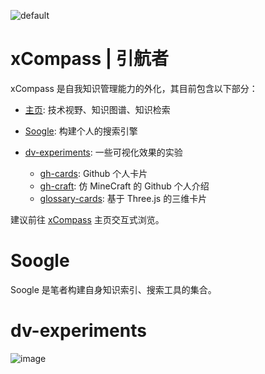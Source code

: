 ![default](https://user-images.githubusercontent.com/5803001/40462361-257cfd48-5f42-11e8-899a-d0077c37d931.png)

# xCompass | 引航者

xCompass 是自我知识管理能力的外化，其目前包含以下部分：

- [主页](./homepage): 技术视野、知识图谱、知识检索

- [Soogle](./soogle): 构建个人的搜索引擎

- [dv-experiments](./dv-experiments): 一些可视化效果的实验
  - [gh-cards](./dv-experiments/gh-cards): Github 个人卡片
  - [gh-craft](./dv-experiments/gh-craft): 仿 MineCraft 的 Github 个人介绍
  - [glossary-cards](./dv-experiments/gh-cards): 基于 Three.js 的三维卡片

建议前往 [xCompass](http://wxyyxc1992.github.io/) 主页交互式浏览。

# Soogle

Soogle 是笔者构建自身知识索引、搜索工具的集合。

# dv-experiments

![image](https://user-images.githubusercontent.com/5803001/50447770-65ba7000-0958-11e9-99fb-55c02b90eae8.png)
